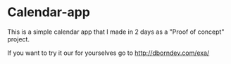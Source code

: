 # Calendar-app
This is a simple calendar app that I made in 2 days as a "Proof of concept" project.

If you want to try it our for yourselves go to http://dborndev.com/exa/
